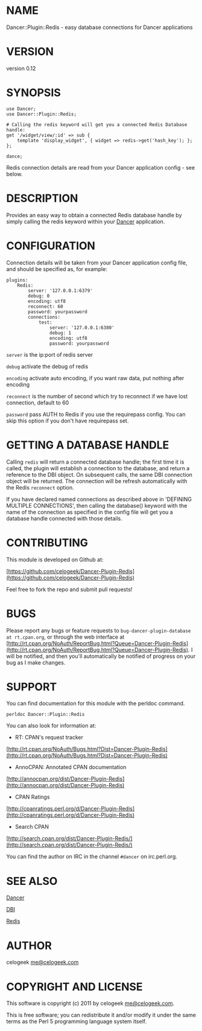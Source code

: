 # NAME

Dancer::Plugin::Redis - easy database connections for Dancer applications

# VERSION

version 0.12

# SYNOPSIS

    use Dancer;
    use Dancer::Plugin::Redis;

    # Calling the redis keyword will get you a connected Redis Database handle:
    get '/widget/view/:id' => sub {
        template 'display_widget', { widget => redis->get('hash_key'); };
    };

    dance;

Redis connection details are read from your Dancer application config - see
below.

# DESCRIPTION

Provides an easy way to obtain a connected Redis database handle by simply calling
the redis keyword within your [Dancer](http://search.cpan.org/perldoc?Dancer) application.

# CONFIGURATION

Connection details will be taken from your Dancer application config file, and
should be specified as, for example: 

    plugins:
        Redis:
            server: '127.0.0.1:6379'
            debug: 0
            encoding: utf8
            reconnect: 60
            password: yourpassword
            connections:
                test:
                    server: '127.0.0.1:6380'
                    debug: 1
                    encoding: utf8
                    password: yourpassword

`server` is the ip:port of redis server

`debug` activate the debug of redis

`encoding` activate auto encoding, if you want raw data, put nothing after encoding

`reconnect` is the number of second which try to reconnect if we have lost connection, default to 60

`password` pass AUTH to Redis if you use the requirepass config. You can skip this option if you don't have requirepass set.

# GETTING A DATABASE HANDLE

Calling `redis` will return a connected database handle; the first time it is
called, the plugin will establish a connection to the database, and return a
reference to the DBI object.  On subsequent calls, the same DBI connection
object will be returned. The connection will be refresh automatically with the Redis `reconnect` option.

If you have declared named connections as described above in 'DEFINING MULTIPLE
CONNECTIONS', then calling the database() keyword with the name of the
connection as specified in the config file will get you a database handle
connected with those details.

# CONTRIBUTING

This module is developed on Github at:

[https://github.com/celogeek/Dancer-Plugin-Redis](https://github.com/celogeek/Dancer-Plugin-Redis)

Feel free to fork the repo and submit pull requests!

# BUGS

Please report any bugs or feature requests to `bug-dancer-plugin-database at rt.cpan.org`, or through
the web interface at [http://rt.cpan.org/NoAuth/ReportBug.html?Queue=Dancer-Plugin-Redis](http://rt.cpan.org/NoAuth/ReportBug.html?Queue=Dancer-Plugin-Redis).  I will be notified, and then you'll
automatically be notified of progress on your bug as I make changes.

# SUPPORT

You can find documentation for this module with the perldoc command.

    perldoc Dancer::Plugin::Redis

You can also look for information at:

- RT: CPAN's request tracker

[http://rt.cpan.org/NoAuth/Bugs.html?Dist=Dancer-Plugin-Redis](http://rt.cpan.org/NoAuth/Bugs.html?Dist=Dancer-Plugin-Redis)

- AnnoCPAN: Annotated CPAN documentation

[http://annocpan.org/dist/Dancer-Plugin-Redis](http://annocpan.org/dist/Dancer-Plugin-Redis)

- CPAN Ratings

[http://cpanratings.perl.org/d/Dancer-Plugin-Redis](http://cpanratings.perl.org/d/Dancer-Plugin-Redis)

- Search CPAN

[http://search.cpan.org/dist/Dancer-Plugin-Redis/](http://search.cpan.org/dist/Dancer-Plugin-Redis/)

You can find the author on IRC in the channel `#dancer` on irc.perl.org.

# SEE ALSO

[Dancer](http://search.cpan.org/perldoc?Dancer)

[DBI](http://search.cpan.org/perldoc?DBI)

[Redis](http://search.cpan.org/perldoc?Redis)

# AUTHOR

celogeek <me@celogeek.com>

# COPYRIGHT AND LICENSE

This software is copyright (c) 2011 by celogeek <me@celogeek.com>.

This is free software; you can redistribute it and/or modify it under
the same terms as the Perl 5 programming language system itself.
